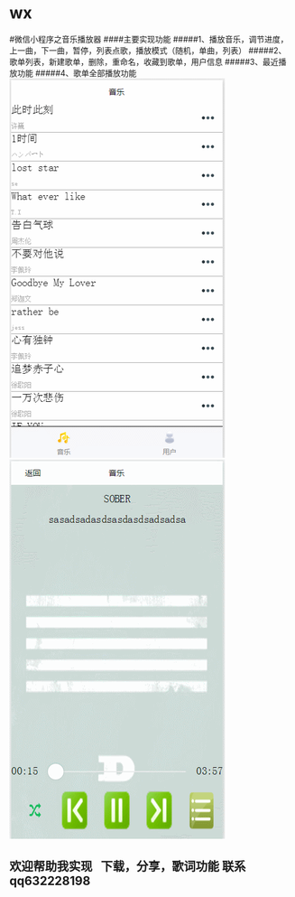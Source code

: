 # wx
#微信小程序之音乐播放器
####主要实现功能
#####1、播放音乐，调节进度，上一曲，下一曲，暂停，列表点歌，播放模式（随机，单曲，列表）
#####2、歌单列表，新建歌单，删除，重命名，收藏到歌单，用户信息
#####3、最近播放功能
#####4、歌单全部播放功能
![gif](https://github.com/pagnkelly/wx/blob/master/list.gif)
![gif](https://github.com/pagnkelly/wx/blob/master/play.gif)
## 欢迎帮助我实现   下载，分享，歌词功能 联系qq632228198



